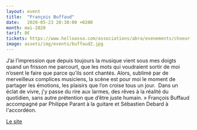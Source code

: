 ```yaml
---
layout: event
title:  "François Buffaud"
date:   2020-05-23 20:30:00 +0200
month: mai-2020
tarif: 8€
tickets: https://www.helloasso.com/associations/abra/evenements/choeur-en-pente-spectacle-de-fin-d-annee-des-eleves-d-helene-piris
image: assets/img/events/buffaud2.jpg
---
```


J’ai l’impression que depuis toujours la musique vient sous mes doigts quand un frisson me parcourt, que les mots qui voudraient sortir de moi n’osent le faire que parce qu’ils sont chantés. Alors, sublimé par de merveilleux complices musiciens, la scène est pour moi le moment de partager les émotions, les plaisirs que l’on croise tous un jour.  Dans un éclat de vivre, j'y passe du rire aux larmes, des rêves à la réalité du quotidien, sans autre prétention que d’être juste humain. » François Buffaud accompagné par Philippe Parant à la guitare et Sébastien Debard à l'accordéon.

[Le site](http://www.francoisbuffaud.fr/)

